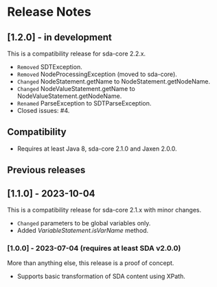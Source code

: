 # Release Notes

## [1.2.0] - in development

This is a compatibility release for sda-core 2.2.x.

- `Removed` SDTException.
- `Removed` NodeProcessingException (moved to sda-core).
- `Changed` NodeStatement.getName to NodeStatement.getNodeName.
- `Changed` NodeValueStatement.getName to NodeValueStatement.getNodeName.
- `Renamed` ParseException to SDTParseException.
- Closed issues: #4.

## Compatibility

- Requires at least Java 8, sda-core 2.1.0 and Jaxen 2.0.0.

## Previous releases

## [1.1.0] - 2023-10-04

This is a compatibility release for sda-core 2.1.x with minor changes.

- `Changed` parameters to be global variables only.
- Added *VariableStatement.isVarName* method.

### [1.0.0] - 2023-07-04 (requires at least SDA v2.0.0)

More than anything else, this release is a proof of concept.

- Supports basic transformation of SDA content using XPath.